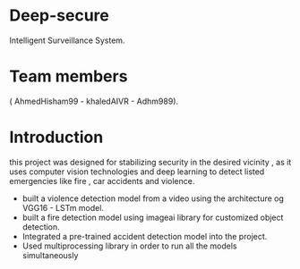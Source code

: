 # Deep-secure
Intelligent Surveillance System.

# Team members 
( AhmedHisham99 - khaledAIVR - Adhm989). 
 
# Introduction 
this project was designed for stabilizing security in the desired vicinity , as it uses computer vision technologies and deep learning to detect listed emergencies like fire , car accidents and violence.  
- built a violence  detection model from a video using the architecture og VGG16 - LSTm model.  
- built a fire detection model using imageai library for customized object detection. 
- Integrated a pre-trained accident detection model into the project.   
- Used multiprocessing library in order to run all the models simultaneously
